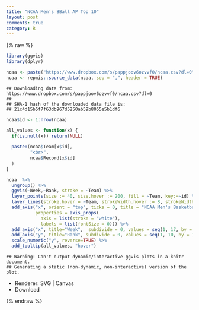 ```yaml
---
title: "NCAA Men’s BBall AP Top 10"
layout: post
comments: true
category: R
---
```


{% raw %}

```r
library(ggvis)
library(dplyr)
```

```r
ncaa <- paste("https://www.dropbox.com/s/pappjoov6ozvvf0/ncaa.csv?dl=0")
ncaa <- repmis::source_data(ncaa, sep = ",", header = TRUE)
```

```
## Downloading data from: https://www.dropbox.com/s/pappjoov6ozvvf0/ncaa.csv?dl=0 
## 
## SHA-1 hash of the downloaded data file is:
## 21c4d15b5f7f63db967d5250ab59b8055e5b1df6
```



```r
ncaa$id <- 1:nrow(ncaa)

all_values <- function(x) {
  if(is.null(x)) return(NULL)
  
  paste0(ncaa$Team[x$id],            
         "<br>",
         ncaa$Record[x$id]
  )
}
```



```r
ncaa  %>%
  ungroup() %>%
  ggvis(~Week,~Rank, stroke = ~Team) %>%
  layer_points(size := 40, size.hover := 200, fill = ~Team, key:=~id) %>%
  layer_lines(stroke.hover = ~Team, strokeWidth.hover := 8, strokeWidth := 1) %>%
  add_axis("x", orient = "top", ticks = 0, title = "NCAA Men's Basketball AP Top 10",
           properties = axis_props(
             axis = list(stroke = "white"),
             labels = list(fontSize = 0))) %>%
  add_axis("x", title="Week",  subdivide = 0, values = seq(1, 17, by = 1), format="####") %>%
  add_axis("y", title="Rank", subdivide = 0, values = seq(1, 10, by = 1), format='####') %>%
  scale_numeric("y", reverse=TRUE) %>%
  add_tooltip(all_values, "hover")
```

```
## Warning: Can't output dynamic/interactive ggvis plots in a knitr document.
## Generating a static (non-dynamic, non-interactive) version of the plot.
```

<!--html_preserve--><div id="plot_id627240961-container" class="ggvis-output-container">
<div id="plot_id627240961" class="ggvis-output"></div>
<div class="plot-gear-icon">
<nav class="ggvis-control">
<a class="ggvis-dropdown-toggle" title="Controls" onclick="return false;"></a>
<ul class="ggvis-dropdown">
<li>
Renderer: 
<a id="plot_id627240961_renderer_svg" class="ggvis-renderer-button" onclick="return false;" data-plot-id="plot_id627240961" data-renderer="svg">SVG</a>
 | 
<a id="plot_id627240961_renderer_canvas" class="ggvis-renderer-button" onclick="return false;" data-plot-id="plot_id627240961" data-renderer="canvas">Canvas</a>
</li>
<li>
<a id="plot_id627240961_download" class="ggvis-download" data-plot-id="plot_id627240961">Download</a>
</li>
</ul>
</nav>
</div>
</div>
<script type="text/javascript">
var plot_id627240961_spec = {
    "data": [
        {
            "name": ".0",
            "format": {
                "type": "csv",
                "parse": {
                    "Week": "number",
                    "Rank": "number",
                    "id": "number"
                }
            },
            "values": "\"Team\",\"Week\",\"Rank\",\"id\"\n\"Kentucky\",1,1,1\n\"Arizona\",1,2,2\n\"Wisconsin\",1,3,3\n\"Duke\",1,4,4\n\"Kansas\",1,5,5\n\"North Carolina\",1,6,6\n\"Florida\",1,7,7\n\"Louisville\",1,8,8\n\"Virginia\",1,9,9\n\"Texas\",1,10,10\n\"Kentucky\",2,1,11\n\"Arizona\",2,2,12\n\"Wisconsin\",2,3,13\n\"Duke\",2,4,14\n\"Kansas\",2,5,15\n\"North Carolina\",2,6,16\n\"Louisville\",2,7,17\n\"Florida\",2,8,18\n\"Virginia\",2,9,19\n\"Texas\",2,10,20\n\"Kentucky\",3,1,21\n\"Wisconsin\",3,2,22\n\"Arizona\",3,3,23\n\"Duke\",3,4,24\n\"North Carolina\",3,5,25\n\"Louisville\",3,6,26\n\"Texas\",3,7,27\n\"Virginia\",3,8,28\n\"Wichita St\",3,9,29\n\"Gonzaga\",3,10,30\n\"Kentucky\",4,1,31\n\"Wisconsin\",4,2,32\n\"Arizona\",4,3,33\n\"Duke\",4,4,34\n\"Louisville\",4,5,35\n\"Texas\",4,6,36\n\"Virginia\",4,7,37\n\"Wichita St\",4,8,38\n\"Gonzaga\",4,9,39\n\"Villanova\",4,10,40\n\"Kentucky\",5,1,41\n\"Duke\",5,2,42\n\"Arizona\",5,3,43\n\"Louisville\",5,4,44\n\"Wisconsin\",5,5,45\n\"Virginia\",5,6,46\n\"Villanova\",5,7,47\n\"Texas\",5,8,48\n\"Gonzaga\",5,9,49\n\"Kansas\",5,10,50\n\"Kentucky\",6,1,51\n\"Duke\",6,2,52\n\"Arizona\",6,3,53\n\"Louisville\",6,4,54\n\"Wisconsin\",6,5,55\n\"Virginia\",6,6,56\n\"Villanova\",6,7,57\n\"Gonzaga\",6,8,58\n\"Texas\",6,9,59\n\"Kansas\",6,10,60\n\"Kentucky\",7,1,61\n\"Duke\",7,2,62\n\"Arizona\",7,3,63\n\"Louisville\",7,4,64\n\"Virginia\",7,5,65\n\"Wisconsin\",7,6,66\n\"Villanova\",7,7,67\n\"Gonzaga\",7,8,68\n\"Texas\",7,9,69\n\"Kansas\",7,10,70\n\"Kentucky\",8,1,71\n\"Duke\",8,2,72\n\"Virginia\",8,3,73\n\"Wisconsin\",8,4,74\n\"Louisville\",8,5,75\n\"Villanova\",8,6,76\n\"Gonzaga\",8,7,77\n\"Arizona\",8,8,78\n\"Iowa State\",8,9,79\n\"Utah\",8,10,80\n\"Kentucky\",9,1,81\n\"Duke\",9,2,82\n\"Virginia\",9,3,83\n\"Wisconsin\",9,4,84\n\"Louisville\",9,5,85\n\"Gonzaga\",9,6,86\n\"Arizona\",9,7,87\n\"Villanova\",9,8,88\n\"Utah\",9,9,89\n\"Texas\",9,10,90\n\"Kentucky\",10,1,91\n\"Virginia\",10,2,92\n\"Gonzaga\",10,3,93\n\"Duke\",10,4,94\n\"Villanova\",10,5,95\n\"Louisville\",10,6,96\n\"Wisconsin\",10,7,97\n\"Utah\",10,8,98\n\"Kansas\",10,9,99\n\"Arizona\",10,10,100\n\"Kentucky\",11,1,101\n\"Virginia\",11,2,102\n\"Gonzaga\",11,3,103\n\"Villanova\",11,4,104\n\"Duke\",11,5,105\n\"Wisconsin\",11,6,106\n\"Arizona\",11,7,107\n\"Notre Dame\",11,8,108\n\"Iowa State\",11,9,109\n\"Louisville\",11,10,110\n\"Kentucky\",12,1,111\n\"Virginia\",12,2,112\n\"Gonzaga\",12,3,113\n\"Duke\",12,4,114\n\"Wisconsin\",12,5,115\n\"Arizona\",12,6,116\n\"Villanova\",12,7,117\n\"Notre Dame\",12,8,118\n\"Kansas\",12,9,119\n\"Louisville\",12,10,120\n\"Kentucky\",13,1,121\n\"Gonzaga\",13,2,122\n\"Virginia\",13,3,123\n\"Duke\",13,4,124\n\"Wisconsin\",13,5,125\n\"Arizona\",13,6,126\n\"Villanova\",13,7,127\n\"Kansas\",13,8,128\n\"Louisville\",13,9,129\n\"Kentucky\",14,1,130\n\"Virginia\",14,2,131\n\"Gonzaga\",14,3,132\n\"Duke\",14,4,133\n\"Wisconsin\",14,5,134\n\"Villanova\",14,6,135\n\"Arizona\",14,7,136\n\"Kansas\",14,8,137\n\"Louisville\",14,9,138\n\"Notre Dame\",14,10,139\n\"Kentucky\",15,1,140\n\"Virginia\",15,2,141\n\"Gonzaga\",15,3,142\n\"Duke\",15,4,143\n\"Wisconsin\",15,5,144\n\"Villanova\",15,6,145\n\"Arizona\",15,7,146\n\"Kansas\",15,8,147\n\"Utah\",15,9,148\n\"Notre Dame\",15,10,149\n\"Kentucky\",16,1,150\n\"Virginia\",16,2,151\n\"Gonzaga\",16,3,152\n\"Duke\",16,4,153\n\"Wisconsin\",16,5,154\n\"Villanova\",16,6,155\n\"Arizona\",16,7,156\n\"Kansas\",16,8,157\n\"Notre Dame\",16,9,158\n\"Northern Iowa\",16,10,159\n\"Kentucky\",17,1,160\n\"Virginia\",17,2,161\n\"Duke\",17,3,162\n\"Villanova\",17,4,163\n\"Arizona\",17,5,164\n\"Wisconsin\",17,6,165\n\"Gonzaga\",17,7,166\n\"Wichita St\",17,8,167\n\"Kansas\",17,9,168\n\"Maryland\",17,10,169"
        },
        {
            "name": ".0/group_by1/arrange2_flat",
            "format": {
                "type": "csv",
                "parse": {
                    "Week": "number",
                    "Rank": "number"
                }
            },
            "values": "\"Team\",\"Week\",\"Rank\"\n\"Arizona\",1,2\n\"Arizona\",2,2\n\"Arizona\",3,3\n\"Arizona\",4,3\n\"Arizona\",5,3\n\"Arizona\",6,3\n\"Arizona\",7,3\n\"Arizona\",8,8\n\"Arizona\",9,7\n\"Arizona\",10,10\n\"Arizona\",11,7\n\"Arizona\",12,6\n\"Arizona\",13,6\n\"Arizona\",14,7\n\"Arizona\",15,7\n\"Arizona\",16,7\n\"Arizona\",17,5\n\"Duke\",1,4\n\"Duke\",2,4\n\"Duke\",3,4\n\"Duke\",4,4\n\"Duke\",5,2\n\"Duke\",6,2\n\"Duke\",7,2\n\"Duke\",8,2\n\"Duke\",9,2\n\"Duke\",10,4\n\"Duke\",11,5\n\"Duke\",12,4\n\"Duke\",13,4\n\"Duke\",14,4\n\"Duke\",15,4\n\"Duke\",16,4\n\"Duke\",17,3\n\"Florida\",1,7\n\"Florida\",2,8\n\"Gonzaga\",3,10\n\"Gonzaga\",4,9\n\"Gonzaga\",5,9\n\"Gonzaga\",6,8\n\"Gonzaga\",7,8\n\"Gonzaga\",8,7\n\"Gonzaga\",9,6\n\"Gonzaga\",10,3\n\"Gonzaga\",11,3\n\"Gonzaga\",12,3\n\"Gonzaga\",13,2\n\"Gonzaga\",14,3\n\"Gonzaga\",15,3\n\"Gonzaga\",16,3\n\"Gonzaga\",17,7\n\"Iowa State\",8,9\n\"Iowa State\",11,9\n\"Kansas\",1,5\n\"Kansas\",2,5\n\"Kansas\",5,10\n\"Kansas\",6,10\n\"Kansas\",7,10\n\"Kansas\",10,9\n\"Kansas\",12,9\n\"Kansas\",13,8\n\"Kansas\",14,8\n\"Kansas\",15,8\n\"Kansas\",16,8\n\"Kansas\",17,9\n\"Kentucky\",1,1\n\"Kentucky\",2,1\n\"Kentucky\",3,1\n\"Kentucky\",4,1\n\"Kentucky\",5,1\n\"Kentucky\",6,1\n\"Kentucky\",7,1\n\"Kentucky\",8,1\n\"Kentucky\",9,1\n\"Kentucky\",10,1\n\"Kentucky\",11,1\n\"Kentucky\",12,1\n\"Kentucky\",13,1\n\"Kentucky\",14,1\n\"Kentucky\",15,1\n\"Kentucky\",16,1\n\"Kentucky\",17,1\n\"Louisville\",1,8\n\"Louisville\",2,7\n\"Louisville\",3,6\n\"Louisville\",4,5\n\"Louisville\",5,4\n\"Louisville\",6,4\n\"Louisville\",7,4\n\"Louisville\",8,5\n\"Louisville\",9,5\n\"Louisville\",10,6\n\"Louisville\",11,10\n\"Louisville\",12,10\n\"Louisville\",13,9\n\"Louisville\",14,9\n\"Maryland\",17,10\n\"North Carolina\",1,6\n\"North Carolina\",2,6\n\"North Carolina\",3,5\n\"Northern Iowa\",16,10\n\"Notre Dame\",11,8\n\"Notre Dame\",12,8\n\"Notre Dame\",14,10\n\"Notre Dame\",15,10\n\"Notre Dame\",16,9\n\"Texas\",1,10\n\"Texas\",2,10\n\"Texas\",3,7\n\"Texas\",4,6\n\"Texas\",5,8\n\"Texas\",6,9\n\"Texas\",7,9\n\"Texas\",9,10\n\"Utah\",8,10\n\"Utah\",9,9\n\"Utah\",10,8\n\"Utah\",15,9\n\"Villanova\",4,10\n\"Villanova\",5,7\n\"Villanova\",6,7\n\"Villanova\",7,7\n\"Villanova\",8,6\n\"Villanova\",9,8\n\"Villanova\",10,5\n\"Villanova\",11,4\n\"Villanova\",12,7\n\"Villanova\",13,7\n\"Villanova\",14,6\n\"Villanova\",15,6\n\"Villanova\",16,6\n\"Villanova\",17,4\n\"Virginia\",1,9\n\"Virginia\",2,9\n\"Virginia\",3,8\n\"Virginia\",4,7\n\"Virginia\",5,6\n\"Virginia\",6,6\n\"Virginia\",7,5\n\"Virginia\",8,3\n\"Virginia\",9,3\n\"Virginia\",10,2\n\"Virginia\",11,2\n\"Virginia\",12,2\n\"Virginia\",13,3\n\"Virginia\",14,2\n\"Virginia\",15,2\n\"Virginia\",16,2\n\"Virginia\",17,2\n\"Wichita St\",3,9\n\"Wichita St\",4,8\n\"Wichita St\",17,8\n\"Wisconsin\",1,3\n\"Wisconsin\",2,3\n\"Wisconsin\",3,2\n\"Wisconsin\",4,2\n\"Wisconsin\",5,5\n\"Wisconsin\",6,5\n\"Wisconsin\",7,6\n\"Wisconsin\",8,4\n\"Wisconsin\",9,4\n\"Wisconsin\",10,7\n\"Wisconsin\",11,6\n\"Wisconsin\",12,5\n\"Wisconsin\",13,5\n\"Wisconsin\",14,5\n\"Wisconsin\",15,5\n\"Wisconsin\",16,5\n\"Wisconsin\",17,6"
        },
        {
            "name": ".0/group_by1/arrange2",
            "source": ".0/group_by1/arrange2_flat",
            "transform": [
                {
                    "type": "treefacet",
                    "keys": [
                        "data.Team"
                    ]
                }
            ]
        },
        {
            "name": "scale/fill",
            "format": {
                "type": "csv",
                "parse": {

                }
            },
            "values": "\"domain\"\n\"Arizona\"\n\"Duke\"\n\"Florida\"\n\"Gonzaga\"\n\"Iowa State\"\n\"Kansas\"\n\"Kentucky\"\n\"Louisville\"\n\"Maryland\"\n\"North Carolina\"\n\"Northern Iowa\"\n\"Notre Dame\"\n\"Texas\"\n\"Utah\"\n\"Villanova\"\n\"Virginia\"\n\"Wichita St\"\n\"Wisconsin\""
        },
        {
            "name": "scale/stroke",
            "format": {
                "type": "csv",
                "parse": {

                }
            },
            "values": "\"domain\"\n\"Arizona\"\n\"Duke\"\n\"Florida\"\n\"Gonzaga\"\n\"Iowa State\"\n\"Kansas\"\n\"Kentucky\"\n\"Louisville\"\n\"Maryland\"\n\"North Carolina\"\n\"Northern Iowa\"\n\"Notre Dame\"\n\"Texas\"\n\"Utah\"\n\"Villanova\"\n\"Virginia\"\n\"Wichita St\"\n\"Wisconsin\""
        },
        {
            "name": "scale/x",
            "format": {
                "type": "csv",
                "parse": {
                    "domain": "number"
                }
            },
            "values": "\"domain\"\n0.2\n17.8"
        },
        {
            "name": "scale/y",
            "format": {
                "type": "csv",
                "parse": {
                    "domain": "number"
                }
            },
            "values": "\"domain\"\n0.55\n10.45"
        }
    ],
    "scales": [
        {
            "name": "fill",
            "type": "ordinal",
            "domain": {
                "data": "scale/fill",
                "field": "data.domain"
            },
            "points": true,
            "sort": false,
            "range": "category10"
        },
        {
            "name": "stroke",
            "type": "ordinal",
            "domain": {
                "data": "scale/stroke",
                "field": "data.domain"
            },
            "points": true,
            "sort": false,
            "range": "category10"
        },
        {
            "name": "x",
            "domain": {
                "data": "scale/x",
                "field": "data.domain"
            },
            "zero": false,
            "nice": false,
            "clamp": false,
            "range": "width"
        },
        {
            "domain": {
                "data": "scale/y",
                "field": "data.domain"
            },
            "name": "y",
            "reverse": true,
            "zero": false,
            "nice": false,
            "clamp": false,
            "range": "height"
        }
    ],
    "marks": [
        {
            "type": "symbol",
            "properties": {
                "update": {
                    "stroke": {
                        "scale": "stroke",
                        "field": "data.Team"
                    },
                    "x": {
                        "scale": "x",
                        "field": "data.Week"
                    },
                    "y": {
                        "scale": "y",
                        "field": "data.Rank"
                    },
                    "fill": {
                        "scale": "fill",
                        "field": "data.Team"
                    },
                    "size": {
                        "value": 40
                    }
                },
                "hover": {
                    "size": {
                        "value": 200
                    }
                },
                "ggvis": {
                    "data": {
                        "value": ".0"
                    }
                }
            },
            "from": {
                "data": ".0"
            },
            "key": "data.id"
        },
        {
            "type": "group",
            "from": {
                "data": ".0/group_by1/arrange2"
            },
            "marks": [
                {
                    "type": "line",
                    "properties": {
                        "update": {
                            "stroke": {
                                "scale": "stroke",
                                "field": "data.Team"
                            },
                            "x": {
                                "scale": "x",
                                "field": "data.Week"
                            },
                            "y": {
                                "scale": "y",
                                "field": "data.Rank"
                            },
                            "strokeWidth": {
                                "value": 1
                            }
                        },
                        "hover": {
                            "stroke": {
                                "scale": "stroke",
                                "field": "data.Team"
                            },
                            "strokeWidth": {
                                "value": 8
                            }
                        },
                        "ggvis": {
                            "data": {
                                "value": ".0/group_by1/arrange2"
                            }
                        }
                    }
                }
            ]
        }
    ],
    "width": 504,
    "height": 504,
    "legends": [
        {
            "orient": "right",
            "fill": "fill",
            "title": "Team"
        },
        {
            "orient": "right",
            "stroke": "stroke",
            "title": "Team"
        }
    ],
    "axes": [
        {
            "type": "x",
            "scale": "x",
            "orient": "top",
            "title": "NCAA Men's Basketball AP Top 10",
            "ticks": 0,
            "layer": "back",
            "grid": true,
            "properties": {
                "labels": {
                    "fontSize": {
                        "value": 0
                    }
                },
                "axis": {
                    "stroke": {
                        "value": "white"
                    }
                }
            }
        },
        {
            "type": "x",
            "scale": "x",
            "orient": "bottom",
            "title": "Week",
            "format": "####",
            "values": [
                1,
                2,
                3,
                4,
                5,
                6,
                7,
                8,
                9,
                10,
                11,
                12,
                13,
                14,
                15,
                16,
                17
            ],
            "subdivide": 0,
            "layer": "back",
            "grid": true
        },
        {
            "type": "y",
            "scale": "y",
            "orient": "left",
            "title": "Rank",
            "format": "####",
            "values": [
                1,
                2,
                3,
                4,
                5,
                6,
                7,
                8,
                9,
                10
            ],
            "subdivide": 0,
            "layer": "back",
            "grid": true
        }
    ],
    "padding": null,
    "ggvis_opts": {
        "keep_aspect": false,
        "resizable": true,
        "padding": {

        },
        "duration": 250,
        "renderer": "svg",
        "hover_duration": 0,
        "width": 504,
        "height": 504
    },
    "handlers": null
}
;
ggvis.getPlot("plot_id627240961").parseSpec(plot_id627240961_spec);
</script><!--/html_preserve-->

{% endraw %}

<script>
  (function(i,s,o,g,r,a,m){i['GoogleAnalyticsObject']=r;i[r]=i[r]||function(){
  (i[r].q=i[r].q||[]).push(arguments)},i[r].l=1*new Date();a=s.createElement(o),
  m=s.getElementsByTagName(o)[0];a.async=1;a.src=g;m.parentNode.insertBefore(a,m)
  })(window,document,'script','//www.google-analytics.com/analytics.js','ga');

  ga('create', 'UA-57468410-2', 'auto');
  ga('send', 'pageview');

</script>

